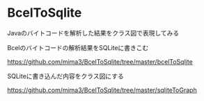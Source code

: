 # BcelToSqlite
Javaのバイトコードを解析した結果をクラス図で表現してみる



Bcelのバイトコードの解析結果をSQLiteに書きこむ

https://github.com/mima3/BcelToSqlite/tree/master/bcelToSqlite

SQLiteに書き込んだ内容をクラス図にする

https://github.com/mima3/BcelToSqlite/tree/master/sqliteToGraph
